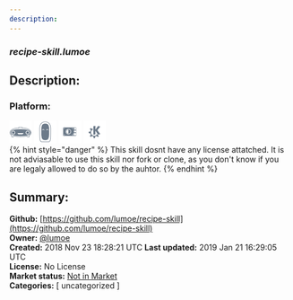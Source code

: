 ```yaml
---
description: 
---
```


### _recipe-skill.lumoe_  
## Description:  
  
  
  
### Platform:  
 ![Mark I](../.gitbook/assets/mark-1-icon.png)  ![Mark II](../.gitbook/assets/mark-2-icon.png)  ![Picroft](../.gitbook/assets/picroft-icon.png)  ![plasmoid](../.gitbook/assets/kde.png)   
{% hint style="danger" %}
This skill dosnt have any license attatched. It is not adviasable to use this skill nor fork or clone, as you don't know if you are legaly allowed to do so by the auhtor.
{% endhint %}
  
## Summary:  
**Github:** [https://github.com/lumoe/recipe-skill](https://github.com/lumoe/recipe-skill)  
**Owner:** [@lumoe](https://github.com/lumoe)  
**Created:** 2018 Nov 23 18:28:21 UTC  **Last updated:** 2019 Jan 21 16:29:05 UTC  
**License:** No License  
**Market status:** [Not in Market](https://market.mycroft.ai/skill/)  
**Categories:** [ uncategorized ]   
